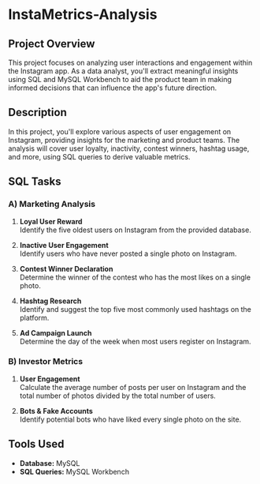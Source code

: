 # InstaMetrics-Analysis

## Project Overview

This project focuses on analyzing user interactions and engagement within the Instagram app. As a data analyst, you'll extract meaningful insights using SQL and MySQL Workbench to aid the product team in making informed decisions that can influence the app's future direction.

## Description

In this project, you'll explore various aspects of user engagement on Instagram, providing insights for the marketing and product teams. The analysis will cover user loyalty, inactivity, contest winners, hashtag usage, and more, using SQL queries to derive valuable metrics.

## SQL Tasks

### A) Marketing Analysis

1. **Loyal User Reward**  
   Identify the five oldest users on Instagram from the provided database.

2. **Inactive User Engagement**  
   Identify users who have never posted a single photo on Instagram.

3. **Contest Winner Declaration**  
   Determine the winner of the contest who has the most likes on a single photo.

4. **Hashtag Research**  
   Identify and suggest the top five most commonly used hashtags on the platform.

5. **Ad Campaign Launch**  
   Determine the day of the week when most users register on Instagram.

### B) Investor Metrics

1. **User Engagement**  
   Calculate the average number of posts per user on Instagram and the total number of photos divided by the total number of users.

2. **Bots & Fake Accounts**  
   Identify potential bots who have liked every single photo on the site.

## Tools Used

- **Database:** MySQL
- **SQL Queries:** MySQL Workbench

